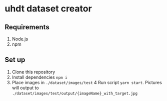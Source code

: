 # uhdt dataset creator

## Requirements
1. Node.js
2. npm

## Set up
1. Clone this repository
2. Install dependencies `npm i`
3. Place images in `./dataset/images/test`
4 Run script `yarn start`. Pictures will output to `./dataset/images/test/output/{imageName}_with_target.jpg`

